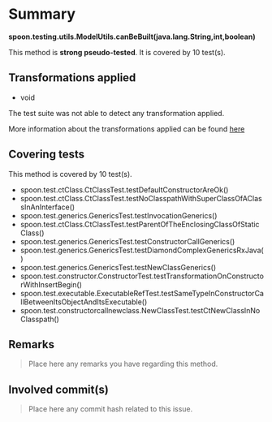 # Summary
**spoon.testing.utils.ModelUtils.canBeBuilt(java.lang.String,int,boolean)**

This method is **strong pseudo-tested**.
It is covered by 10 test(s). 


## Transformations applied

- void


The test suite was not able to detect any transformation applied.

More information about the transformations applied can be found [here](https://github.com/STAMP-project/pitest-descartes)

## Covering tests
This method is covered by 10 test(s).
* spoon.test.ctClass.CtClassTest.testDefaultConstructorAreOk()
* spoon.test.ctClass.CtClassTest.testNoClasspathWithSuperClassOfAClassInAnInterface()
* spoon.test.generics.GenericsTest.testInvocationGenerics()
* spoon.test.ctClass.CtClassTest.testParentOfTheEnclosingClassOfStaticClass()
* spoon.test.generics.GenericsTest.testConstructorCallGenerics()
* spoon.test.generics.GenericsTest.testDiamondComplexGenericsRxJava()
* spoon.test.generics.GenericsTest.testNewClassGenerics()
* spoon.test.constructor.ConstructorTest.testTransformationOnConstructorWithInsertBegin()
* spoon.test.executable.ExecutableRefTest.testSameTypeInConstructorCallBetweenItsObjectAndItsExecutable()
* spoon.test.constructorcallnewclass.NewClassTest.testCtNewClassInNoClasspath()


## Remarks
> Place here any remarks you have regarding this method.

## Involved commit(s)

> Place here any commit hash related to this issue.
